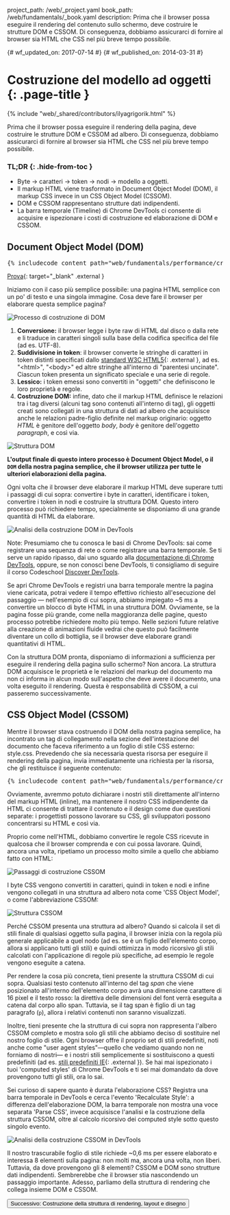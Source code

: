 project_path: /web/_project.yaml
book_path: /web/fundamentals/_book.yaml
description: Prima che il browser possa eseguire il rendering del contenuto sullo schermo, deve costruire le strutture DOM e CSSOM. Di conseguenza, dobbiamo assicurarci di fornire al browser sia HTML che CSS nel più breve tempo possibile.

{# wf_updated_on: 2017-07-14 #}
{# wf_published_on: 2014-03-31 #}

# Costruzione del modello ad oggetti {: .page-title }

{% include "web/_shared/contributors/ilyagrigorik.html" %}

Prima che il browser possa eseguire il rendering della pagina, deve costruire le
strutture DOM e CSSOM ad albero. Di conseguenza, dobbiamo assicurarci di fornire
al browser sia HTML che CSS nel più breve tempo possibile.


### TL;DR {: .hide-from-toc }
- Byte → caratteri → token → nodi → modello a oggetti.
- Il markup HTML viene trasformato in Document Object Model (DOM), il markup CSS
  invece in un CSS Object Model (CSSOM).
- DOM e CSSOM rappresentano strutture dati indipendenti.
- La barra temporale (Timeline) di Chrome DevTools ci consente di acquisire e
  ispezionare i costi di costruzione ed elaborazione di DOM e CSSOM.


## Document Object Model (DOM)

<pre class="prettyprint">
{% includecode content_path="web/fundamentals/performance/critical-rendering-path/_code/basic_dom.html" region_tag="full" adjust_indentation="auto" %}
</pre>

[Prova](https://googlesamples.github.io/web-fundamentals/fundamentals/performance/critical-rendering-path/basic_dom.html){: target="_blank" .external }

Iniziamo con il caso più semplice possibile: una pagina HTML semplice con un po'
di testo e una singola immagine. Cosa deve fare il browser per elaborare questa
semplice pagina?

<img src="images/full-process.png" alt="Processo di costruzione di DOM">

1. **Conversione:** il browser legge i byte raw di HTML dal disco o dalla rete e
   li traduce in caratteri singoli sulla base della codifica specifica del file
   (ad es. UTF-8).
1. **Suddivisione in token**: il browser converte le stringhe di caratteri in
   token distinti specificati dallo
   [standard W3C HTML5](http://www.w3.org/TR/html5/){: .external }, ad es.
   "&lt;html&gt;", "&lt;body&gt;" ed altre stringhe all'interno di "parentesi
   uncinate". Ciascun token presenta un significato speciale e una serie di
   regole.
1. **Lessico:** i token emessi sono convertiti in "oggetti" che definiscono le
   loro proprietà e regole.
1. **Costruzione DOM:** infine, dato che il markup HTML definisce le relazioni
   tra i tag diversi (alcuni tag sono contenuti all'interno di tag), gli oggetti
   creati sono collegati in una struttura di dati ad albero che acquisisce anche
   le relazioni padre-figlio definite nel markup originario: oggetto _HTML_ è
   genitore dell'oggetto _body_, _body_ è genitore dell'oggetto _paragraph_, e
   così via.

<img src="images/dom-tree.png" class="center" alt="Struttura DOM">

**L'output finale di questo intero processo è Document Object Model, o il `DOM`
della nostra pagina semplice, che il browser utilizza per tutte le ulteriori
elaborazioni della pagina.**

Ogni volta che il browser deve elaborare il markup HTML deve superare tutti i
passaggi di cui sopra: convertire i byte in caratteri, identificare i token,
convertire i token in nodi e costruire la struttura DOM. Questo intero processo
può richiedere tempo, specialmente se disponiamo di una grande quantità di HTML
da elaborare.

![Analisi della costruzione DOM in DevTools](images/dom-timeline.png)

Note: Presumiamo che tu conosca le basi di Chrome DevTools: sai come registrare
una sequenza di rete o come registrare una barra temporale. Se ti serve un
rapido ripasso, dai uno sguardo alla [documentazione di Chrome
DevTools](https://developer.chrome.com/devtools), oppure, se non conosci bene
DevTools, ti consigliamo di seguire il corso Codeschool [Discover
DevTools](http://discover-devtools.codeschool.com/).

Se apri Chrome DevTools e registri una barra temporale mentre la pagina viene
caricata, potrai vedere il tempo effettivo richiesto all'esecuzione del
passaggio &mdash; nell'esempio di cui sopra, abbiamo impiegato ~5 ms a
convertire un blocco di byte HTML in una struttura DOM. Ovviamente, se la pagina
fosse più grande, come nella maggioranza delle pagine, questo processo potrebbe
richiedere molto più tempo. Nelle sezioni future relative alla creazione di
animazioni fluide vedrai che questo può facilmente diventare un collo di
bottiglia, se il browser deve elaborare grandi quantitativi di HTML.

Con la struttura DOM pronta, disponiamo di informazioni a sufficienza per
eseguire il rendering della pagina sullo schermo? Non ancora. La struttura DOM
acquisisce le proprietà e le relazioni del markup del documento ma non ci
informa in alcun modo sull'aspetto che deve avere il documento, una volta
eseguito il rendering. Questa è responsabilità di CSSOM, a cui passeremo
successivamente.

## CSS Object Model (CSSOM)

Mentre il browser stava costruendo il DOM della nostra pagina semplice, ha
incontrato un tag di collegamento nella sezione dell'intestazione del documento
che faceva riferimento a un foglio di stile CSS esterno: style.css. Prevedendo
che sia necessaria questa risorsa per eseguire il rendering della pagina, invia
immediatamente una richiesta per la risorsa, che gli restituisce il seguente
contenuto:

<pre class="prettyprint">
{% includecode content_path="web/fundamentals/performance/critical-rendering-path/_code/style.css" region_tag="full" adjust_indentation="auto" %}
</pre>

Ovviamente, avremmo potuto dichiarare i nostri stili direttamente all'interno
del markup HTML (inline), ma mantenere il nostro CSS indipendente da HTML ci
consente di trattare il contenuto e il design come due questioni separate: i
progettisti possono lavorare su CSS, gli sviluppatori possono concentrarsi su
HTML e così via.

Proprio come nell'HTML, dobbiamo convertire le regole CSS ricevute in qualcosa
che il browser comprenda e con cui possa lavorare. Quindi, ancora una volta,
ripetiamo un processo molto simile a quello che abbiamo fatto con HTML:

![Passaggi di costruzione CSSOM](images/cssom-construction.png)

I byte CSS vengono convertiti in caratteri, quindi in token e nodi e infine
vengono collegati in una struttura ad albero nota come 'CSS Object Model', o
come l'abbreviazione CSSOM:

![Struttura CSSOM](images/cssom-tree.png)

Perché CSSOM presenta una struttura ad albero? Quando si calcola il set di stili
finale di qualsiasi oggetto sulla pagina, il browser inizia con la regola più
generale applicabile a quel nodo (ad es. se è un figlio dell'elemento corpo,
allora si applicano tutti gli stili) e quindi ottimizza in modo ricorsivo gli
stili calcolati con l'applicazione di regole più specifiche, ad esempio le
regole vengono eseguite a catena.

Per rendere la cosa più concreta, tieni presente la struttura CSSOM di cui
sopra. Qualsiasi testo contenuto all'interno del tag _span_ che viene
posizionato all'interno dell'elemento corpo avrà una dimensione carattere di 16
pixel e il testo rosso: la direttiva delle dimensioni del font verrà eseguita a
catena dal corpo allo span. Tuttavia, se il tag span è figlio di un tag
paragrafo (`p`), allora i relativi contenuti non saranno visualizzati.

Inoltre, tieni presente che la struttura di cui sopra non rappresenta l'albero
CSSOM completo e mostra solo gli stili che abbiamo deciso di sostituire nel
nostro foglio di stile. Ogni browser offre il proprio set di stili predefiniti,
noti anche come "user agent styles"&mdash;quello che vediamo quando non ne
forniamo di nostri&mdash; e i nostri stili semplicemente si sostituiscono a
questi predefiniti (ad es. 
[stili predefiniti IE](http://www.iecss.com/){: .external }). Se hai mai
ispezionato i tuoi 'computed styles' di Chrome DevTools e ti sei mai domandato
da dove provengono tutti gli stili, ora lo sai.

Sei curioso di sapere quanto è durata l'elaborazione CSS? Registra una barra
temporale in DevTools e cerca l'evento 'Recalculate Style': a differenza
dell'elaborazione DOM, la barra temporale non mostra una voce separata 'Parse
CSS', invece acquisisce l'analisi e la costruzione della struttura CSSOM, oltre
al calcolo ricorsivo dei computed style sotto questo singolo evento.

![Analisi della costruzione CSSOM in DevTools](images/cssom-timeline.png)

Il nostro trascurabile foglio di stile richiede ~0,6 ms per essere elaborato e
interessa 8 elementi sulla pagina: non molti ma, ancora una volta, non liberi.
Tuttavia, da dove provengono gli 8 elementi? CSSOM e DOM sono strutture dati
indipendenti. Sembrerebbe che il browser stia nascondendo un passaggio
importante. Adesso, parliamo della struttura di rendering che collega insieme
DOM e CSSOM.

<a href="render-tree-construction" class="gc-analytics-event"
    data-category="CRP" data-label="Successivo / Costruzione della struttura di
    rendering, layout e disegno">
  <button>Successivo: Costruzione della struttura di rendering, layout e
  disegno</button>
</a>
